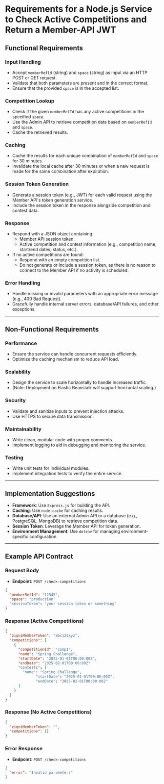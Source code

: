 # Requirements for a Node.js Service to Check Active Competitions and Return a Member-API JWT

## Functional Requirements

### Input Handling
- Accept `memberRefId` (string) and `space` (string) as input via an HTTP POST or GET request.
- Validate that both parameters are present and in the correct format.
- Ensure that the provided `space` is in the accepted list.

### Competition Lookup
- Check if the given `memberRefId` has any active competitions in the specified `space`.
- Use the Admin API to retrieve competition data based on `memberRefId` and `space`.
- Cache the retrieved results.

### Caching
- Cache the results for each unique combination of `memberRefId` and `space` for 30 minutes.
- Invalidate the local cache after 30 minutes or when a new request is made for the same combination after expiration.

### Session Token Generation
- Generate a session token (e.g., JWT) for each valid request using the Member API's token generation service.
- Include the session token in the response alongside competition and contest data.

### Response
- Respond with a JSON object containing:
  - Member API session token.
  - Active competition and contest information (e.g., competition name, start/end dates, status, etc.).
- If no active competitions are found:
  - Respond with an empty competition list.
  - Do not generate or include a session token, as there is no reason to connect to the Member API if no activity is scheduled.

### Error Handling
- Handle missing or invalid parameters with an appropriate error message (e.g., 400 Bad Request).
- Gracefully handle internal server errors, database/API failures, and other exceptions.

---

## Non-Functional Requirements

### Performance
- Ensure the service can handle concurrent requests efficiently.
- Optimize the caching mechanism to reduce API load.

### Scalability
- Design the service to scale horizontally to handle increased traffic.
- (Note: Deployment on Elastic Beanstalk will support horizontal scaling.)

### Security
- Validate and sanitize inputs to prevent injection attacks.
- Use HTTPS to secure data transmission.

### Maintainability
- Write clean, modular code with proper comments.
- Implement logging to aid in debugging and monitoring the service.

### Testing
- Write unit tests for individual modules.
- Implement integration tests to verify the entire service.

---

## Implementation Suggestions

- **Framework**: Use `Express.js` for building the API.
- **Caching**: Use `node-cache` for caching results.
- **Database/API**: Use an external Admin API or a database (e.g., PostgreSQL, MongoDB) to retrieve competition data.
- **Session Token**: Leverage the Member API for token generation.
- **Environment Management**: Use `dotenv` for managing environment-specific configuration.

---

## Example API Contract

### Request Body
- **Endpoint**: `POST /check-competitions`
```json
{
  "memberRefId": "12345",
  "space": "production"
  "sessionToken": "your session token or something"
}
```

### Response (Active Competitions)
```json
{
  "ziqniMemberToken": "abc123xyz",
  "competitions": [
    {
      "competitionId": "comp1",
      "name": "Spring Challenge",
      "startDate": "2025-01-01T00:00:00Z",
      "endDate": "2025-02-01T00:00:00Z"
      "contests": [
        "name": "Spring Challenge",
              "startDate": "2025-01-01T00:00:00Z",
              "endDate": "2025-02-01T00:00:00Z"
      ]
    }
  ]
}
```

### Response (No Active Competitions)
```json
{
  "ziqniMemberToken": "",
  "competitions": []
}
```

### Error Response
- **Endpoint**: `POST /check-competitions`
```json
{
  "error": "Invalid parameters"
}
```

